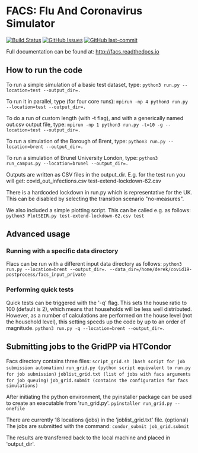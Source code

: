 # FACS: Flu And Coronavirus Simulator

[![Build Status](https://travis-ci.com/djgroen/facs.svg?branch=master)](https://travis-ci.com/djgroen/facs)
[![GitHub Issues](https://img.shields.io/github/issues/djgroen/facs.svg)](https://github.com/djgroen/facs/issues)
[![GitHub last-commit](https://img.shields.io/github/last-commit/djgroen/facs.svg)](https://github.com/djgroen/facs/commits/master)


Full documentation can be found at: http://facs.readthedocs.io

## How to run the code
To run a simple simulation of a basic test dataset, type:
`python3 run.py --location=test --output_dir=.`

To run it in parallel, type (for four core runs):
`mpirun -np 4 python3 run.py --location=test --output_dir=.`

To do a run of custom length (with -t flag), and with a generically named out.csv output file, type:
`mpirun -np 1 python3 run.py -t=10 -g --location=test --output_dir=.`

To run a simulation of the Borough of Brent, type:
`python3 run.py --location=brent --output_dir=.`

To run a simulation of Brunel University London, type:
`python3 run_campus.py --location=brunel --output_dir=.`

Outputs are written as CSV files in the output\_dir. E.g. for the test run you will get:
covid\_out\_infections.csv
test-extend-lockdown-62.csv

There is a hardcoded lockdown in run.py which is representative for the UK. This can be disabled by selecting the transition scenario "no-measures".

We also included a simple plotting script. This can be called e.g. as follows:
`python3 PlotSEIR.py test-extend-lockdown-62.csv test`

## Advanced usage

### Running with a specific data directory
Flacs can be run with a different input data directory as follows:
`python3 run.py --location=brent --output_dir=. --data_dir=/home/derek/covid19-postprocess/facs_input_private`

### Performing quick tests
Quick tests can be triggered with the '-q' flag. This sets the house ratio to 100 (default is 2), which means that households will be less well distributed.
However, as a number of calculations are performed on the house level (not the household level), this setting speeds up the code by up to an order of magnitude.
`python3 run.py -q --location=brent --output_dir=.`

## Submitting jobs to the GridPP via HTCondor
Facs directory contains three files: 
`script_grid.sh (bash script for job submission automation)`
`run_grid.py (python script equivalent to run.py for job submission)`
`joblist_grid.txt (list of jobs with facs arguments for job queuing)`
`job_grid.submit (contains the configuration for facs simulations)`

After initiating the python environment, the pyinstaller package can be used to create an executable from 'run_grid.py'. 
`pyinstaller run_grid.py --onefile`

There are currently 18 locations (jobs) in the 'joblist_grid.txt' file. (optional) 
The jobs are submitted with the command: 
`condor_submit job_grid.submit`

The results are transferred back to the local machine and placed in 'output_dir'.

